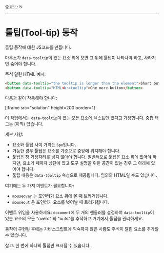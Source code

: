 중요도: 5

---

# 툴팁(Tool-tip) 동작

툴팁 동작에 대한 JS코드를 만듭니다.

마우스가 `data-tooltip`이 있는 요소 위에 오면 그 위에 툴팁이 나타나야 하고, 사라지면 숨어야 합니다.

주석 달린 HTML 예시:
```html
<button data-tooltip="the tooltip is longer than the element">Short button</button>
<button data-tooltip="HTML<br>tooltip">One more button</button>
```

다음과 같이 작동해야 합니다:

[iframe src="solution" height=200 border=1]

이 작업에서는 `data-tooltip`이 있는 모든 요소에 텍스트만 있다고 가정합니다. 중첩 태그는 (아직) 없습니다.

세부 사항:

- 요소와 툴팁 사이 거리는 `5px`입니다.
- 가능한 경우 툴팁은 요소를 기준으로 중앙에 위치해야 합니다.
- 툴팁은 창 가장자리를 넘지 않아야 합니다. 일반적으로 툴팁은 요소 위에 있어야 하지만, 요소가 페이지 상단에 있고 도구 설명을 위한 공간이 없는 경우 그 아래에 있어야 합니다.
- 툴팁 내용은 `data-tooltip` 속성으로 제공됩니다. 임의의 HTML일 수도 있습니다.

여기에는 두 가지 이벤트가 필요합니다:
- `mouseover` 는 포인터가 요소 위에 올 때 트리거됩니다.
- `mouseout` 은 포인터가 요소를 벗어날 때 트리거됩니다.

이벤트 위임을 사용하세요: `document`에 두 개의 핸들러를 설정하여 `data-tooltip`이 있는 요소의 모든 "overs" 와 "outs"를 추적하고 거기에서 툴팁을 관리하세요.

동작이 구현된 후에는 자바스크립트에 익숙하지 않은 사람도 주석이 달린 요소를 추가할 수 있습니다.

참고: 한 번에 하나의 툴팁만 표시될 수 있습니다.
